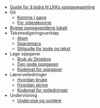 - [Guide for å bidra til LKKs oppgavesamling](./Home)
- Git
  * [Komme i gang](./Komme-i-gang-med-Git)
  * [For viderekomne](./Git-for-viderekomne)
- [Bygge oppgavesidene lokalt](./Bygge-oppgavesidene-lokalt)
- Tekstredigeringsverktøy
  * [Atom](./Introduksjon-til-Atom)
  * [Spacemacs](./Introduksjon-til-Spacemacs)
  * [Stilguide for kode og tekst](./Stilguide-for-kode-og-tekst)
- Lage oppgaver
  * [Bruk av Dropbox](./Veiledning-for-bruk-av-Dropbox)
  * [Den gode oppgaven](./Den-gode-oppgaven)
  * [Kodemal for oppgaver](./Kodemal-oppgave)
- Lærerveiledninger
  * [Hvordan bruke](./Hvordan-bruke-en-l%C3%A6rerveiledning)
  * [Hvordan skrive](./Hvordan-skrive-en-l%C3%A6rerveiledning)
  * [Kodemal for veiledninger](./Kodemal-l%C3%A6rerveiledning)
- Undervisning
  * [Undervise og vurdere](./Hvordan-undervise-i-og-vurdere-programmering)
